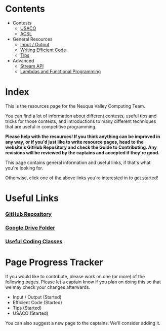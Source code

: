 <div></div>

# Contents

- <a>Contests</a>
  - [USACO](/resources/usaco)
  - [ACSL](/resources/acsl)
- <a>General Resources</a>
  - [Input / Output](/resources/io)
  - [Writing Efficient Code](/resources/efficiency)
  - [Tips](/resources/tips)
- <a>Advanced</a>
  - [Stream API](/resources/streams)
  - [Lambdas and Functional Programming](/resources/lambdas)

# Index

This is the resources page for the Neuqua Valley Computing Team.

You can find a lot of information about different contests, useful tips and tricks for those contests, and introductions
to many different techniques that are useful in competitive programming.

**Please help with the resources! If you think anything can be improved in any way, or if you'd just like to write resource pages, head to the
website's GitHub Repository and check the Guide to Contributing. Any revisions will be reviewed by the captains
and accepted if they're good.**

This page contains general information and useful links, if that's what you're looking for.

Otherwise, click one of the above links you're interested in to get started!

# Useful Links
### <a href="https://github.com/NVComputing/nvcomputingsite" target="_blank" rel="noopener noreferrer">GitHub Repository</a>
### <a href="https://drive.google.com/drive/folders/1Vu8W5AWiaXUuiwSX951f2yHpAhB0lw_8?usp=sharing" target="_blank" rel="noopener noreferrer">Google Drive Folder</a>
### <a href="https://github.com/Vannagar/DataStructures" target="_blank" rel="noopener noreferrer">Useful Coding Classes</a>
# Page Progress Tracker

If you would like to contribute, please work on one (or more) of the following pages. Please let a captain know if you plan on doing this so that we may check your changes afterwards.

* Input / Output (Started)
* Efficient Code (Started)
* Tips (Started)
* USACO (Started)

You can also suggest a new page to the captains. We'll consider adding it.
